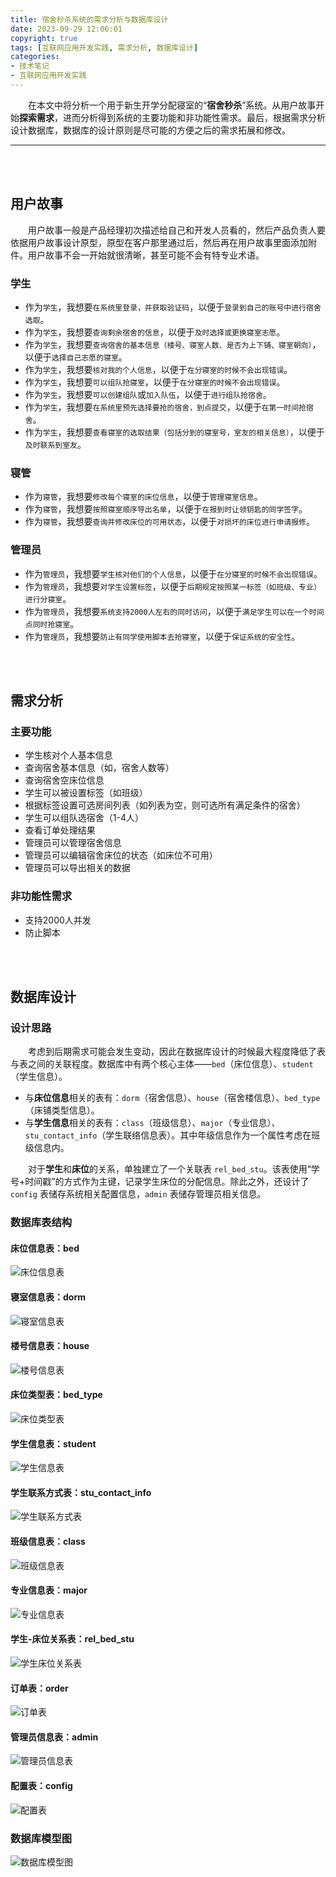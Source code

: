 ```yaml
---
title: 宿舍秒杀系统的需求分析与数据库设计
date: 2023-09-29 12:06:01
copyright: true
tags: [互联网应用开发实践, 需求分析, 数据库设计]
categories:
- 技术笔记
- 互联网应用开发实践
---
```




&emsp;&emsp;在本文中将分析一个用于新生开学分配寝室的“**宿舍秒杀**”系统。从用户故事开始**探索需求**，进而分析得到系统的主要功能和非功能性需求。最后，根据需求分析设计数据库，数据库的设计原则是尽可能的方便之后的需求拓展和修改。

<!--more-->

---

<br/><br/>


## 用户故事

&emsp;&emsp;用户故事一般是产品经理初次描述给自己和开发人员看的，然后产品负责人要依据用户故事设计原型，原型在客户那里通过后，然后再在用户故事里面添加附件。用户故事不会一开始就很清晰，甚至可能不会有特专业术语。

### 学生
- 作为`学生`，我想要`在系统里登录，并获取验证码`，以便于`登录到自己的账号中进行宿舍选取`。
- 作为`学生`，我想要`查询剩余宿舍的信息`，以便于`及时选择或更换寝室志愿`。
- 作为`学生`，我想要`查询宿舍的基本信息（楼号、寝室人数、是否为上下铺、寝室朝向）`，以便于`选择自己志愿的寝室`。
- 作为`学生`，我想要`核对我的个人信息`，以便于`在分寝室的时候不会出现错误`。
- 作为`学生`，我想要`可以组队抢寝室`，以便于`在分寝室的时候不会出现错误`。
- 作为`学生`，我想要`可以创建组队`或`加入队伍`，以便于`进行组队抢宿舍`。
- 作为`学生`，我想要`在系统里预先选择要抢的宿舍，到点提交`，以便于`在第一时间抢宿舍`。
- 作为`学生`，我想要`查看寝室的选取结果（包括分到的寝室号，室友的相关信息）`，以便于`及时联系到室友`。

### 寝管
- 作为`寝管`，我想要`修改每个寝室的床位信息`，以便于`管理寝室信息`。
- 作为`寝管`，我想要`按照寝室顺序导出名单`，以便于`在报到时让领钥匙的同学签字`。
- 作为`寝管`，我想要`查询并修改床位的可用状态`，以便于`对损坏的床位进行申请报修`。

### 管理员
- 作为`管理员`，我想要`学生核对他们的个人信息`，以便于`在分寝室的时候不会出现错误`。
- 作为`管理员`，我想要`对学生设置标签`，以便于`后期规定按照某一标签（如班级、专业）进行分寝室`。
- 作为`管理员`，我想要`系统支持2000人左右的同时访问`，以便于`满足学生可以在一个时间点同时抢寝室`。
- 作为`管理员`，我想要`防止有同学使用脚本去抢寝室`，以便于`保证系统的安全性`。

<br/><br/>

## 需求分析
### 主要功能
- 学生核对个人基本信息
- 查询宿舍基本信息（如，宿舍人数等）
- 查询宿舍空床位信息
- 学生可以被设置标签（如班级）
- 根据标签设置可选房间列表（如列表为空，则可选所有满足条件的宿舍）
- 学生可以组队选宿舍（1-4人）
- 查看订单处理结果
- 管理员可以管理宿舍信息
- 管理员可以编辑宿舍床位的状态（如床位不可用）
- 管理员可以导出相关的数据


### 非功能性需求
- 支持2000人并发
- 防止脚本


<br/><br/>


## 数据库设计
### 设计思路

&emsp;&emsp;考虑到后期需求可能会发生变动，因此在数据库设计的时候最大程度降低了表与表之间的关联程度。数据库中有两个核心主体——`bed`（床位信息）、`student`（学生信息）。

* 与**床位信息**相关的表有：`dorm`（宿舍信息）、`house`（宿舍楼信息）、`bed_type`（床铺类型信息）。
* 与**学生信息**相关的表有：`class`（班级信息）、`major`（专业信息）、`stu_contact_info`（学生联络信息表）。其中年级信息作为一个属性考虑在班级信息内。

&emsp;&emsp;对于**学生**和**床位**的关系，单独建立了一个关联表 `rel_bed_stu`。该表使用“学号+时间戳”的方式作为主键，记录学生床位的分配信息。除此之外，还设计了 `config` 表储存系统相关配置信息，`admin` 表储存管理员相关信息。

### 数据库表结构
#### 床位信息表：bed

![床位信息表](/images/宿舍秒杀系统的需求分析与数据库设计/床位信息表.png)

#### 寝室信息表：dorm
![寝室信息表](/images/宿舍秒杀系统的需求分析与数据库设计/寝室信息表.png)


#### 楼号信息表：house
![楼号信息表](/images/宿舍秒杀系统的需求分析与数据库设计/楼号信息表.png)


#### 床位类型表：bed_type
![床位类型表](/images/宿舍秒杀系统的需求分析与数据库设计/床位类型表.png)


#### 学生信息表：student
![学生信息表](/images/宿舍秒杀系统的需求分析与数据库设计/学生信息表.png)


#### 学生联系方式表：stu_contact_info
![学生联系方式表](/images/宿舍秒杀系统的需求分析与数据库设计/学生联系方式表.png)


#### 班级信息表：class
![班级信息表](/images/宿舍秒杀系统的需求分析与数据库设计/班级信息表.png)


#### 专业信息表：major
![专业信息表](/images/宿舍秒杀系统的需求分析与数据库设计/专业信息表.png)


#### 学生-床位关系表：rel_bed_stu
![学生床位关系表](/images/宿舍秒杀系统的需求分析与数据库设计/学生床位关系表.png)


#### 订单表：order
![订单表](/images/宿舍秒杀系统的需求分析与数据库设计/订单表.png)


#### 管理员信息表：admin
![管理员信息表](/images/宿舍秒杀系统的需求分析与数据库设计/管理员信息表.png)


#### 配置表：config
![配置表](/images/宿舍秒杀系统的需求分析与数据库设计/配置表.png)


### 数据库模型图
![数据库模型图](/images/宿舍秒杀系统的需求分析与数据库设计/数据库模型图.png)





<br/><br/><br/><br/>